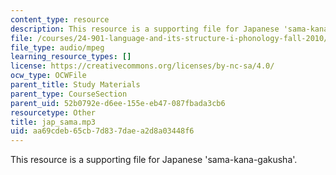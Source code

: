 ```yaml
---
content_type: resource
description: This resource is a supporting file for Japanese 'sama-kana-gakusha'.
file: /courses/24-901-language-and-its-structure-i-phonology-fall-2010/aa69cdeb65cb7d837daea2d8a03448f6_jap_sama.mp3
file_type: audio/mpeg
learning_resource_types: []
license: https://creativecommons.org/licenses/by-nc-sa/4.0/
ocw_type: OCWFile
parent_title: Study Materials
parent_type: CourseSection
parent_uid: 52b0792e-d6ee-155e-eb47-087fbada3cb6
resourcetype: Other
title: jap_sama.mp3
uid: aa69cdeb-65cb-7d83-7dae-a2d8a03448f6
---
```

This resource is a supporting file for Japanese 'sama-kana-gakusha'.